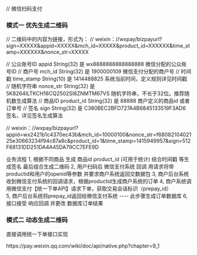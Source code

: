 // 微信扫码支付
  ### 模式一 优先生成二维码

  // 二维码中的内容为链接，形式为：
  // weixin：//wxpay/bizpayurl?sign=XXXXX&appid=XXXXX&mch_id=XXXXX&product_id=XXXXXX&time_stamp=XXXXXX&nonce_str=XXXXX

  // 公众账号ID	appid	String(32)	是	wx8888888888888888	微信分配的公众账号ID
  // 商户号	mch_id	String(32)	是	1900000109	微信支付分配的商户号
  // 时间戳	time_stamp	String(10)	是	1414488825	系统当前时间，定义规则详见时间戳
  // 随机字符串	nonce_str	String(32)	是	5K8264ILTKCH16CQ2502SI8ZNMTM67VS	随机字符串，不长于32位。推荐随机数生成算法
  // 商品ID	product_id	String(32)	是	88888	商户定义的商品id 或者订单号
  // 签名	sign	String(32)	是	C380BEC2BFD727A4B6845133519F3AD6	签名，详见签名生成算法

  // weixin：//wxpay/bizpayurl?appid=wx2421b1c4370ec43b&mch_id=10000100&nonce_str=f6808210402125e30663234f94c87a8c&product_id=1&time_stamp=1415949957&sign=512F68131DD251DA4A45DA79CC7EFE9D

  业务流程
  1, 根据不同商品 生成 商品id product_id (可用于统计) 结合时间戳 等生成签名 最后组合生成二维码
  2, 用户扫码后 微信支付系统 回调 用请求将带productid和用户的openid等参数 并要求商户系统返回交数据包 
  3, 商户后台系统收到微信支付系统的回调请求，根据productid生成商户系统的订单
  4, 商户系统调用微信支付【统一下单API】请求下单，获取交易会话标识（prepay_id）  
  5, 商户后台系统将prepay_id返回给微信支付系统  ---- 此步骤生成订单数据库
  6, 接口接受 响应回调 并更改 数据库订单结果

  ### 模式二 动态生成二维码

  直接调用统一下单接口实现
  
  <!-- 创建订单参数 -->  https://pay.weixin.qq.com/wiki/doc/api/native.php?chapter=9_1
  
